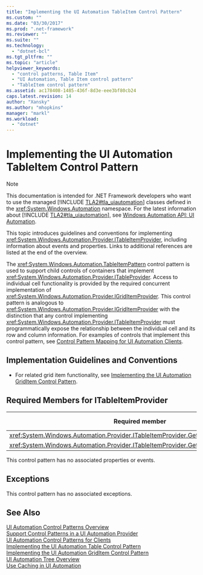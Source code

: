 ```yaml
---
title: "Implementing the UI Automation TableItem Control Pattern"
ms.custom: ""
ms.date: "03/30/2017"
ms.prod: ".net-framework"
ms.reviewer: ""
ms.suite: ""
ms.technology: 
  - "dotnet-bcl"
ms.tgt_pltfrm: ""
ms.topic: "article"
helpviewer_keywords: 
  - "control patterns, Table Item"
  - "UI Automation, Table Item control pattern"
  - "TableItem control pattern"
ms.assetid: ac178408-1485-436f-8d3e-eee3bf80cb24
caps.latest.revision: 14
author: "Xansky"
ms.author: "mhopkins"
manager: "markl"
ms.workload: 
  - "dotnet"
---
```

# Implementing the UI Automation TableItem Control Pattern
> [!NOTE]
>  This documentation is intended for .NET Framework developers who want to use the managed [!INCLUDE [TLA2#tla_uiautomation](../../../includes/tla2sharptla-uiautomation-md.md)] classes defined in the <xref:System.Windows.Automation> namespace. For the latest information about [!INCLUDE [TLA2#tla_uiautomation](../../../includes/tla2sharptla-uiautomation-md.md)], see [Windows Automation API: UI Automation](http://go.microsoft.com/fwlink/?LinkID=156746).  
  
 This topic introduces guidelines and conventions for implementing <xref:System.Windows.Automation.Provider.ITableItemProvider>, including information about events and properties. Links to additional references are listed at the end of the overview.  
  
 The <xref:System.Windows.Automation.TableItemPattern> control pattern is used to support child controls of containers that implement <xref:System.Windows.Automation.Provider.ITableProvider>. Access to individual cell functionality is provided by the required concurrent implementation of <xref:System.Windows.Automation.Provider.IGridItemProvider>. This control pattern is analogous to <xref:System.Windows.Automation.Provider.IGridItemProvider> with the distinction that any control implementing <xref:System.Windows.Automation.Provider.ITableItemProvider> must programmatically expose the relationship between the individual cell and its row and column information. For examples of controls that implement this control pattern, see [Control Pattern Mapping for UI Automation Clients](../../../docs/framework/ui-automation/control-pattern-mapping-for-ui-automation-clients.md).  
  
<a name="Implementation_Guidelines_and_Conventions"></a>   
## Implementation Guidelines and Conventions  
  
-   For related grid item functionality, see [Implementing the UI Automation GridItem Control Pattern](../../../docs/framework/ui-automation/implementing-the-ui-automation-griditem-control-pattern.md).  
  
<a name="Required_Members_for_ITableItemProvider"></a>   
## Required Members for ITableItemProvider  
  
|Required member|Member type|Notes|  
|---------------------|-----------------|-----------|  
|<xref:System.Windows.Automation.Provider.ITableItemProvider.GetColumnHeaderItems%2A>|Method|None|  
|<xref:System.Windows.Automation.Provider.ITableItemProvider.GetRowHeaderItems%2A>|Method|None|  
  
 This control pattern has no associated properties or events.  
  
<a name="Exceptions"></a>   
## Exceptions  
 This control pattern has no associated exceptions.  
  
## See Also  
 [UI Automation Control Patterns Overview](../../../docs/framework/ui-automation/ui-automation-control-patterns-overview.md)  
 [Support Control Patterns in a UI Automation Provider](../../../docs/framework/ui-automation/support-control-patterns-in-a-ui-automation-provider.md)  
 [UI Automation Control Patterns for Clients](../../../docs/framework/ui-automation/ui-automation-control-patterns-for-clients.md)  
 [Implementing the UI Automation Table Control Pattern](../../../docs/framework/ui-automation/implementing-the-ui-automation-table-control-pattern.md)  
 [Implementing the UI Automation GridItem Control Pattern](../../../docs/framework/ui-automation/implementing-the-ui-automation-griditem-control-pattern.md)  
 [UI Automation Tree Overview](../../../docs/framework/ui-automation/ui-automation-tree-overview.md)  
 [Use Caching in UI Automation](../../../docs/framework/ui-automation/use-caching-in-ui-automation.md)
